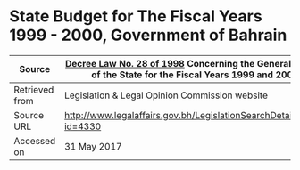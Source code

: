 # State Budget for The Fiscal Years 1999 - 2000, Government of Bahrain

Source         | [Decree Law No. 28 of 1998](L2898.pdf) Concerning the General Budget of the State for the Fiscal Years 1999 and 2000
---------------|--------------
Retrieved from | Legislation & Legal Opinion Commission website
Source URL     | http://www.legalaffairs.gov.bh/LegislationSearchDetails.aspx?id=4330
Accessed on    | 31 May 2017
